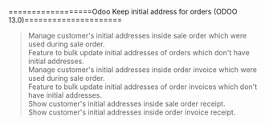 ==================Odoo Keep initial address for orders (ODOO 13.0)=====================<br/>
> Manage customer's initial addresses inside sale order which were used during sale order.<br/>
> Feature to bulk update initial addresses of orders which don't have initial addresses.<br/>
> Manage customer's initial addresses inside order invoice which were used during sale order.<br/>
> Feature to bulk update initial addresses of order invoices which don't have initial addresses.<br/>
> Show customer's initial addresses inside sale order receipt.<br/>
> Show customer's initial addresses inside order invoice receipt.<br/>
